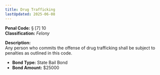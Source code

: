 ```yaml
---
title: Drug Trafficking
lastUpdated: 2025-06-08
---
```


**Penal Code:** § [7] 10  
**Classification:** *Felony*

**Description:**  
Any person who commits the offense of drug trafficking shall be subject to penalties as outlined in this code.

- **Bond Type:** State Bail Bond  
- **Bond Amount:** $25000
